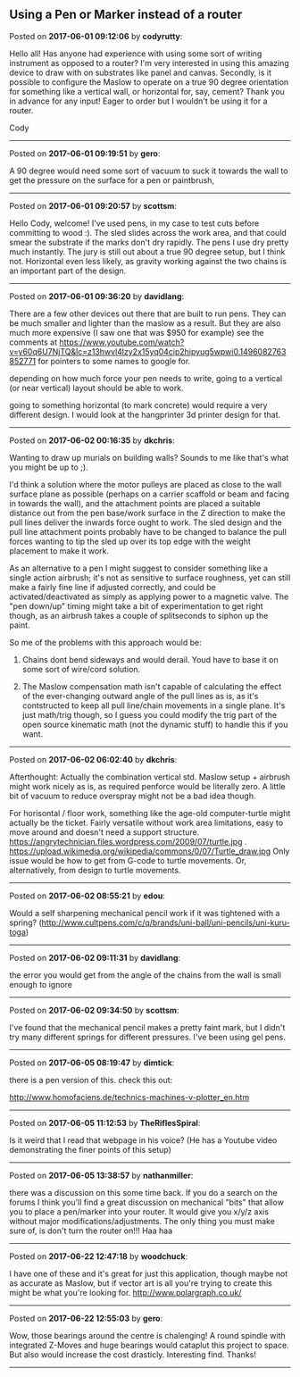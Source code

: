 ## Using a Pen or Marker instead of a router
Posted on **2017-06-01 09:12:06** by **codyrutty**:

Hello all! Has anyone had experience with using some sort of writing instrument as opposed to a router? I'm very interested in using this amazing device to draw with on substrates like panel and canvas. Secondly, is it possible to configure the Maslow to operate on a true 90 degree orientation for something like a vertical wall, or horizontal for, say, cement? Thank you in advance for any input! Eager to order but I wouldn't be using it for a router. 



Cody

---

Posted on **2017-06-01 09:19:51** by **gero**:

A 90 degree would need some sort of vacuum to suck it towards the wall to get the pressure on the surface for a pen or paintbrush,

---

Posted on **2017-06-01 09:20:57** by **scottsm**:

Hello Cody, welcome! I've used pens, in my case to test cuts before committing to wood :). The sled slides across the work area, and that could smear the substrate if the marks don't dry rapidly. The pens I use dry pretty much instantly. The jury is still out about a true 90 degree setup, but I think not. Horizontal even less likely, as gravity working against the two chains is an important part of the design.

---

Posted on **2017-06-01 09:36:20** by **davidlang**:

There are a few other devices out there that are built to run pens. They can be much smaller and lighter than the maslow as a result. But they are also much more expensive (I saw one that was $950 for example) see the comments at https://www.youtube.com/watch?v=y60q6U7NjTQ&lc=z13hwvl4lzy2x15yq04cip2hipyug5wpwi0.1496082763852771 for pointers to some names to google for.



depending on how much force your pen needs to write, going to a vertical (or near vertical) layout should be able to work.



going to something horizontal (to mark concrete) would require a very different design. I would look at the hangprinter 3d printer design for that.

---

Posted on **2017-06-02 00:16:35** by **dkchris**:

Wanting to draw up murials on building walls?  Sounds to me like that's what you might be up to ;). 

I'd think a solution where the motor pulleys are placed as close to the wall surface plane as possible (perhaps on a carrier scaffold or beam and facing in towards the wall), and the attachment points are placed a suitable distance out from the pen base/work surface in the Z direction to make the pull lines deliver the inwards force ought to work. The sled design and the pull line attachment points probably have to be changed to balance the pull forces wanting to tip the sled up over its top edge with the weight placement to make it work.

As an alternative to a pen I might suggest to consider something like a single action airbrush; it's not as sensitive to surface roughness, yet can still make a fairly fine line if adjusted correctly, and could be activated/deactivated as simply as applying power to a magnetic valve. The "pen down/up" timing might take a bit of experimentation to get right though, as an airbrush takes a couple of splitseconds to siphon up the paint.

 

So me of the problems with this approach would be:

1) Chains dont bend sideways and would derail. Youd have to base it on some sort of wire/cord solution. 

2) The Maslow compensation math isn't capable of calculating the effect of the ever-changing outward angle of the pull lines as is, as it's contstructed to keep all pull line/chain movements in a single plane. It's just math/trig though, so I guess you could modify the trig part of the open source kinematic math (not the dynamic stuff) to handle this if you want.

---

Posted on **2017-06-02 06:02:40** by **dkchris**:

Afterthought: Actually the combination vertical std. Maslow setup + airbrush might work nicely as is, as required penforce would be literally zero. A little bit of vacuum to reduce overspray might not be a bad idea though.



For horisontal / floor work, something like the age-old computer-turtle might actually be the ticket. Fairly versatile without work area limitations, easy to move around and doesn't need a support structure. https://angrytechnician.files.wordpress.com/2009/07/turtle.jpg . https://upload.wikimedia.org/wikipedia/commons/0/07/Turtle_draw.jpg Only issue would be how to get from G-code to turtle movements. Or, alternatively, from design to turtle movements.

---

Posted on **2017-06-02 08:55:21** by **edou**:

Would a self sharpening mechanical pencil work if it was tightened with a spring? (http://www.cultpens.com/c/q/brands/uni-ball/uni-pencils/uni-kuru-toga)

---

Posted on **2017-06-02 09:11:31** by **davidlang**:

the error you would get from the angle of the chains from the wall is small enough to ignore

---

Posted on **2017-06-02 09:34:50** by **scottsm**:

I've found that the mechanical pencil makes a pretty faint mark, but I didn't try many different springs for different pressures. I've been using gel pens.

---

Posted on **2017-06-05 08:19:47** by **dimtick**:

there is a pen version of this.  check this out:

http://www.homofaciens.de/technics-machines-v-plotter_en.htm

---

Posted on **2017-06-05 11:12:53** by **TheRiflesSpiral**:

Is it weird that I read that webpage in his voice? (He has a Youtube video demonstrating the finer points of this setup)

---

Posted on **2017-06-05 13:38:57** by **nathanmiller**:

there was a discussion on this some time back. If you do a search on the forums I think you'll find a great discussion on mechanical "bits" that allow you to place a pen/marker into your router. It would give you x/y/z axis without major modifications/adjustments. The only thing you must make sure of, is don't turn the router on!!! Haa haa

---

Posted on **2017-06-22 12:47:18** by **woodchuck**:

I have one of these and it's great for just this application, though maybe not as accurate as Maslow, but if vector art is all you're trying to create this might be what you're looking for.  http://www.polargraph.co.uk/

---

Posted on **2017-06-22 12:55:03** by **gero**:

Wow, those bearings around the centre is chalenging! A round spindle with integrated Z-Moves and huge bearings would cataplut this project to space. But also would increase the cost drasticly. Interesting find. Thanks!

---

